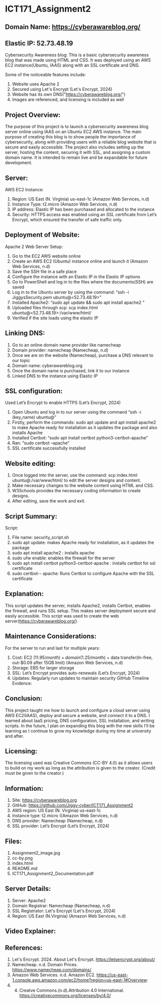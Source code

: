 # ICT171_Assignment2
## Domain Name: https://cyberawareblog.org/
## Elastic IP: 52.73.48.19

Cybersecurity Awareness blog:
This is a basic cybersecurity awareness blog that was made using HTML and CSS. It was deployed using an AWS EC2 instance(Ubuntu, IAAS) along with an SSL certificate and DNS.

Some of the noticeable features include:
1) Website uses Apache 2
2) Secured using Let's Encrypt (Let's Encrypt, 2024)
3) Website has its own DNS("https://cyberawareblog.org/")
4) Images are referenced, and licensing is included as well

## Project Overview:
The purpose of this project is to launch a cybersecurity awareness blog server online using IAAS on an Ubuntu EC2 AWS instance. The main purpose of creating this blog is to show people the importance of cybersecurity, along with providing users with a reliable blog website that is secure and easily accessible. The project also includes setting up the server, hosting the content, securing it with SSL, and assigning a custom domain name. It is intended to remain live and be expandable for future development.

## Server:
AWS EC2 Instance:
1)	Region: US East (N. Virginia) us-east-1c (Amazon Web Services, n.d)
2)	Instance Type: t2.micro (Amazon Web Services, n.d)
3)	IP address: Elastic IP has been purchased and allocated to the instance
4)	Security: HTTPS access was enabled using an SSL certificate from Let’s Encrypt, which ensured the transfer of safe traffic only.
 
## Deployment of Website:
Apache 2 Web Server Setup:
1)	Go to the EC2 AWS website online
2)	Create an AWS EC2 (Ubuntu) instance online and launch it (Amazon Web Services, n.d)
3)	Save the SSH file in a safe place
4)	Configure the instance with an Elastic IP in the Elastic IP options
5)	Go to PowerShell and log in to the files where the documents(SSH) are saved
6)	Log in to the Ubuntu server by using the command: “ssh -i JiggysSecurity.pem ubuntu@<52.73.48.19>”
7)	Installed Apache2: “sudo apt update && sudo apt install apache2 ”
8)	Uploaded files through scp: scp index.html ubuntu@<52.73.48.19>:/var/www/html/
9)	Verified if the site loads using the elastic IP
 

## Linking DNS:
1)	Go to an online domain name provider like namecheap
2)	Domain provider: namecheap (Namecheap, n.d)
3)	Once we are on the website (Namecheap), purchase a DNS relevant to our topic 
4)	Domain name: cyberawareblog.org
5)	Once the domain name is purchased, link it  to our instance
6)	Linked DNS to the instance using Elastic IP
 


## SSL configuration:
Used Let’s Encrypt to enable HTTPS (Let’s Encrypt, 2024)
1)	Open Ubuntu and log in to our server using the command “ssh -i (key_name) ubuntu@<elastic IP>”
2)	Firstly, perform the commands: sudo apt update and apt install apache2  to make Apache ready for installation as it updates the package and also installs Apache
3)	Installed Certbot: “sudo apt install certbot python3-certbot-apache”
4)	Ran: “sudo certbot –apache”
5)	SSL certificate successfully installed
 


## Website editing:
1)	Once logged into the server, use the command: scp index.html ubuntu@<Elastic IP>:/var/www/html/ to edit the server designs and content.
2)	Make necessary changes to the website content using HTML and CSS.
3)	W3Schools provides the necessary coding information to create designs.
4)	After editing, save the work and exit.
 
## Script Summary:
Script:
1) File name: security_script.sh
2) sudo apt update: makes Apache ready for installation, as it updates the package
3) sudo apt install apache2 : installs apache
4) sudo ufw enable: enables the firewall for the server
5) sudo apt install certbot python3-certbot-apache : installs certbot for ssl certificate
6) sudo certbot-- apache: Runs Certbot to configure Apache with the SSL certificate

## Explanation: 
This script updates the server, installs Apache2, installs Certbot, enables the firewall, and runs SSL setup. This makes server deployment secure and easily accessible.
This script was used to create the web server(https://cyberawareblog.org/).

## Maintenance Considerations:
For the server to run and last for multiple years:
1)	Cost: EC2 ($11.95/month) + domain ($1.25/month) + data transfer(In-free, out-$0.09 after 15GB limit) (Amazon Web Services, n.d)
2)	Storage:  EBS for larger storage
3)	SSL: Let’s Encrypt provides auto-renewals (Let’s Encrypt, 2024)
4)	Updates: Regularly run updates to maintain security
GitHub Timeline Evidence:
 

## Conclusion:
This project taught me how to launch and configure a cloud server using AWS EC2(IAAS), deploy and secure a website, and connect it to a DNS. I learned about IaaS pricing, DNS configuration, SSL installation, and writing scripts. In the future, I plan on expanding this blog with the new skills I’ll be learning as I continue to grow my knowledge during my time at university and after.

## Licensing:
The licensing used was Creative Commons (CC-BY 4.0) as it allows users to build on my work as long as the attribution is given to the creator. (Credit must be given to the creator.)

## Information:
1)	Site: https://cyberawareblog.org
2)	GitHub: https://github.com/Jiggy-cyber/ICT171_Assignment2
3)	AWS region: US East (N. Virginia) us-east-1c
4)	Instance type: t2.micro ((Amazon Web Services, n.d)
5)	DNS provider: Namecheap (Namecheap, n.d)
6)	SSL provider: Let’s Encrypt (Let’s Encrypt, 2024)


## Files:
1) Assignment2_image.jpg
2) cc-by.png
3) index.html
4) README.md
5) ICT171_Assignment2_Documentation.pdf

## Server Details:
1) Server: Apache2
2) Domain Registrar: Namecheap (Namecheap, n.d)
3) SSL Registrator: Let's Encrypt (Let's Encrypt, 2024)
4) Region: US East (N.Virginia) (Amazon Web Services, n.d)

## Video Explainer:



## References:
1) Let's Encrypt. 2024. About Let's Encrypt. https://letsencrypt.org/about/
2) Namecheap. n.d. Domain Prices. https://www.namecheap.com/domains/
3) Amazon Web Services. n.d. Amazon EC2. https://us-east-1.console.aws.amazon.com/ec2/home?region=us-east-1#Overview:
4) 4)	Creatve Commons.(n.d).Attribution 4.0 International. https://creativecommons.org/licenses/by/4.0/
   
